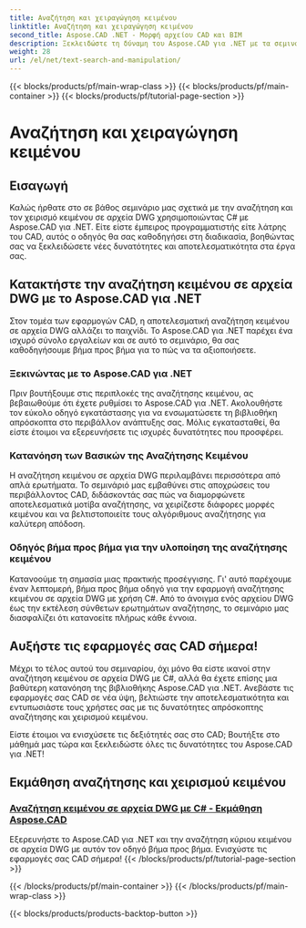 ```yaml
---
title: Αναζήτηση και χειραγώγηση κειμένου
linktitle: Αναζήτηση και χειραγώγηση κειμένου
second_title: Aspose.CAD .NET - Μορφή αρχείου CAD και BIM
description: Ξεκλειδώστε τη δύναμη του Aspose.CAD για .NET με τα σεμινάρια μας για την αναζήτηση κειμένου σε αρχεία DWG χρησιμοποιώντας C#. Αναβαθμίστε τις δεξιότητές σας στο CAD και βελτιώστε τις εφαρμογές σας.
weight: 28
url: /el/net/text-search-and-manipulation/
---
```


{{< blocks/products/pf/main-wrap-class >}}
{{< blocks/products/pf/main-container >}}
{{< blocks/products/pf/tutorial-page-section >}}

# Αναζήτηση και χειραγώγηση κειμένου


## Εισαγωγή

Καλώς ήρθατε στο σε βάθος σεμινάριο μας σχετικά με την αναζήτηση και τον χειρισμό κειμένου σε αρχεία DWG χρησιμοποιώντας C# με Aspose.CAD για .NET. Είτε είστε έμπειρος προγραμματιστής είτε λάτρης του CAD, αυτός ο οδηγός θα σας καθοδηγήσει στη διαδικασία, βοηθώντας σας να ξεκλειδώσετε νέες δυνατότητες και αποτελεσματικότητα στα έργα σας.

## Κατακτήστε την αναζήτηση κειμένου σε αρχεία DWG με το Aspose.CAD για .NET

Στον τομέα των εφαρμογών CAD, η αποτελεσματική αναζήτηση κειμένου σε αρχεία DWG αλλάζει το παιχνίδι. Το Aspose.CAD για .NET παρέχει ένα ισχυρό σύνολο εργαλείων και σε αυτό το σεμινάριο, θα σας καθοδηγήσουμε βήμα προς βήμα για το πώς να τα αξιοποιήσετε.

### Ξεκινώντας με το Aspose.CAD για .NET

Πριν βουτήξουμε στις περιπλοκές της αναζήτησης κειμένου, ας βεβαιωθούμε ότι έχετε ρυθμίσει το Aspose.CAD για .NET. Ακολουθήστε τον εύκολο οδηγό εγκατάστασης για να ενσωματώσετε τη βιβλιοθήκη απρόσκοπτα στο περιβάλλον ανάπτυξης σας. Μόλις εγκατασταθεί, θα είστε έτοιμοι να εξερευνήσετε τις ισχυρές δυνατότητες που προσφέρει.

### Κατανόηση των Βασικών της Αναζήτησης Κειμένου

Η αναζήτηση κειμένου σε αρχεία DWG περιλαμβάνει περισσότερα από απλά ερωτήματα. Το σεμινάριό μας εμβαθύνει στις αποχρώσεις του περιβάλλοντος CAD, διδάσκοντάς σας πώς να διαμορφώνετε αποτελεσματικά μοτίβα αναζήτησης, να χειρίζεστε διάφορες μορφές κειμένου και να βελτιστοποιείτε τους αλγόριθμους αναζήτησης για καλύτερη απόδοση.

### Οδηγός βήμα προς βήμα για την υλοποίηση της αναζήτησης κειμένου

Κατανοούμε τη σημασία μιας πρακτικής προσέγγισης. Γι' αυτό παρέχουμε έναν λεπτομερή, βήμα προς βήμα οδηγό για την εφαρμογή αναζήτησης κειμένου σε αρχεία DWG με χρήση C#. Από το άνοιγμα ενός αρχείου DWG έως την εκτέλεση σύνθετων ερωτημάτων αναζήτησης, το σεμινάριο μας διασφαλίζει ότι κατανοείτε πλήρως κάθε έννοια. 

## Αυξήστε τις εφαρμογές σας CAD σήμερα!

Μέχρι το τέλος αυτού του σεμιναρίου, όχι μόνο θα είστε ικανοί στην αναζήτηση κειμένου σε αρχεία DWG με C#, αλλά θα έχετε επίσης μια βαθύτερη κατανόηση της βιβλιοθήκης Aspose.CAD για .NET. Ανεβάστε τις εφαρμογές σας CAD σε νέα ύψη, βελτιώστε την αποτελεσματικότητα και εντυπωσιάστε τους χρήστες σας με τις δυνατότητες απρόσκοπτης αναζήτησης και χειρισμού κειμένου.

Είστε έτοιμοι να ενισχύσετε τις δεξιότητές σας στο CAD; Βουτήξτε στο μάθημά μας τώρα και ξεκλειδώστε όλες τις δυνατότητες του Aspose.CAD για .NET!
## Εκμάθηση αναζήτησης και χειρισμού κειμένου
### [Αναζήτηση κειμένου σε αρχεία DWG με C# - Εκμάθηση Aspose.CAD](./searching-text-in-dwg-files/)
Εξερευνήστε το Aspose.CAD για .NET και την αναζήτηση κύριου κειμένου σε αρχεία DWG με αυτόν τον οδηγό βήμα προς βήμα. Ενισχύστε τις εφαρμογές σας CAD σήμερα!
{{< /blocks/products/pf/tutorial-page-section >}}

{{< /blocks/products/pf/main-container >}}
{{< /blocks/products/pf/main-wrap-class >}}

{{< blocks/products/products-backtop-button >}}
